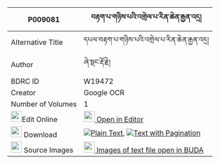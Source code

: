 |P009081|བརྟག་པ་གཉིས་པའི་འགྲེལ་པ་རིན་ཆེན་རྒྱན་འདྲ། 
| --- | --- 
|Alternative Title |དཔལ་བརྟག་པ་གཉིས་པའི་འགྲེལ་པ་རིན་ཆེན་རྒྱན་འདྲ།
|Author| ཞེ་སྡང་རྡོ་རྗེ།
|BDRC ID | W19472
|Creator | Google OCR
|Number of Volumes| 1
|<img width="25" src="https://img.icons8.com/color/25/000000/edit-property.png">Edit Online| [<img width="25" src="https://avatars.githubusercontent.com/u/45091458?s=200&v=4"> Open in Editor](http://editor.openpecha.org/P009081)
|<img width="25" src="https://img.icons8.com/fluent/48/000000/download-2.png"/>  Download | [![](https://img.icons8.com/color/20/000000/txt.png)Plain Text](https://github.com/Openpecha/P009081/releases/download/v1/takpa_nyipa_i_drelpa_rinchen_g_plain_P009081.zip), [![](https://img.icons8.com/color/20/000000/txt.png)Text with Pagination](https://github.com/Openpecha/P009081/releases/download/v1/takpa_nyipa_i_drelpa_rinchen_g_pages_P009081.zip)
|<img width="25" src="https://img.icons8.com/plasticine/100/000000/pictures-folder.png"/>  Source Images | [<img width="25" src="https://library.bdrc.io/icons/BUDA-small.svg"> Images of text file open in BUDA](https://library.bdrc.io/show/bdr:W19472)
